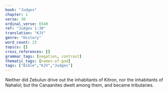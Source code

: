 ```yaml
---
book: "Judges"
chapter: 1
verse: 30
ordinal_verse: 6540
ref: "Judges 1:30"
translation: "KJV"
genre: "History"
word_count: 23
topics: []
cross_references: []
grammar_tags: [negation, contrast]
thematic_tags: [names-of-god]
tags: ["Bible","KJV","Judges"]
---
```

Neither did Zebulun drive out the inhabitants of Kitron, nor the inhabitants of Nahalol; but the Canaanites dwelt among them, and became tributaries.
